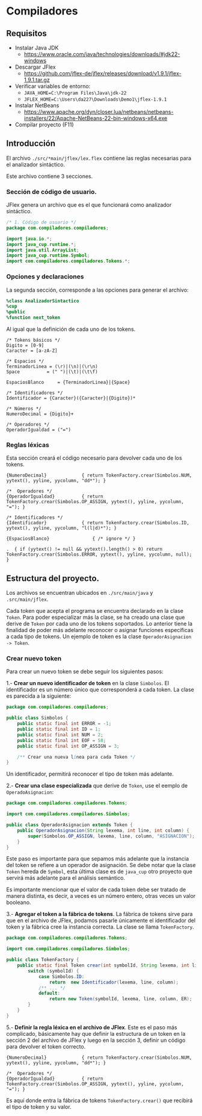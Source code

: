 # Compiladores

## Requisitos

- Instalar Java JDK
  - https://www.oracle.com/java/technologies/downloads/#jdk22-windows
- Descargar JFlex
  - https://github.com/jflex-de/jflex/releases/download/v1.9.1/jflex-1.9.1.tar.gz
- Verificar variables de entorno:
  - `JAVA_HOME=C:\Program Files\Java\jdk-22`
  - `JFLEX_HOME=C:\Users\da227\Downloads\Demo1\jflex-1.9.1`
- Instalar NetBeans
  - https://www.apache.org/dyn/closer.lua/netbeans/netbeans-installers/22/Apache-NetBeans-22-bin-windows-x64.exe
- Compilar proyecto (F11)

## Introducción

El archivo `./src/*main/jflex/lex.flex` contiene las reglas necesarias para el analizador sintáctico.

Este archivo contiene 3 secciones.

### Sección de código de usuario.

JFlex genera un archivo que es el que funcionará como analizador sintáctico.

```java
/* 1. Código de usuario */
package com.compiladores.compiladores;

import java.io.*;
import java_cup.runtime.*;
import java.util.ArrayList;
import java_cup.runtime.Symbol;
import com.compiladores.compiladores.Tokens.*;
```

### Opciones y declaraciones

La segunda sección, corresponde a las opciones para generar el archivo:

```lex
%class AnalizadorSintactico
%cup
%public
%function next_token
```

Al igual que la definición de cada uno de los tokens.

```jflex
/* Tokens básicos */
Digito = [0-9]
Caracter = [a-zA-Z]

/* Espacios */
TerminadorLinea = (\r)|(\n)|(\r\n)
Space          = (" ")|(\t)|(\t\f)

EspaciosBlanco     = {TerminadorLinea}|{Space}

/* Identificadores */
Identificador = {Caracter}({Caracter}|{Digito})*

/* Números */
NumeroDecimal = {Digito}+

/* Operadores */
OperadorIgualdad = ("=")
```

### Reglas léxicas

Esta sección creará el código necesario para devolver cada uno de los tokens.

```jflex
{NumeroDecimal}             { return TokenFactory.crear(Simbolos.NUM, yytext(), yyline, yycolumn, "dd*"); }

/*  Operadores */
{OperadorIgualdad}          { return TokenFactory.crear(Simbolos.OP_ASSIGN, yytext(), yyline, yycolumn, "="); }

/* Identificadores */
{Identificador}             { return TokenFactory.crear(Simbolos.ID, yytext(), yyline, yycolumn, "l(l|d)*"); }

{EspaciosBlanco}                { /* ignore */ }

.  { if (yytext() != null && yytext().length() > 0) return TokenFactory.crear(Simbolos.ERROR, yytext(), yyline, yycolumn, null); } 
```

## Estructura del proyecto.

Los archivos se encuentran ubicados en `./src/main/java` y `.src/main/jflex`.

Cada token que acepta el programa se encuentra declarado en la clase `Token`. Para poder especializar más la clase, se ha creado una clase que derive de `Token` por cada uno de los tokens soportados. Lo anterior tiene la finalidad de poder más adelante reconocer o asignar funciones específicas a cada tipo de tokens. Un ejemplo de token es la clase `OperadorAsignacion -> Token`.

### Crear nuevo token

Para crear un nuevo token se debe seguir los siguientes pasos:

1.- **Crear un nuevo identificador de token** en la clase `Simbolos`. El identificador es un número único que corresponderá a cada token. La clase es parecida a la siguiente:

```java
package com.compiladores.compiladores;

public class Simbolos {
    public static final int ERROR = -1;
    public static final int ID = 1;
    public static final int NUM = 2;
    public static final int EOF = 58;
    public static final int OP_ASSIGN = 3;

    /** Crear una nueva línea para cada Token */
}
```

Un identificador, permitirá reconocer el tipo de token más adelante.

2.- **Crear una clase especializada** que derive de `Token`, use el eemplo de `OperadoAsignacion`:

```java
package com.compiladores.compiladores.Tokens;

import com.compiladores.compiladores.Simbolos;

public class OperadorAsignacion extends Token {
    public OperadorAsignacion(String lexema, int line, int column) {
        super(Simbolos.OP_ASSIGN, lexema, line, column, "ASIGNACION");
    }
}
```

Este paso es importante para que sepamos más adelante que la instancia del token se refiere a un operador de asignación. Se debe notar que la clase `Token` hereda de `Symbol`, esta última clase es de `java_cup` otro proyecto que servirá más adelante para el análisis semántico.

Es importante mencionar que el valor de cada token debe ser tratado de manera distinta, es decir, a veces es un número entero, otras veces un valor booleano.

3.- **Agregar el token a la fábrica de tokens**. La fábrica de tokens sirve para que en el archivo de JFlex, podamos pasarle únicamente el identificador del token y la fábrica cree la instancia correcta. La clase se llama `TokenFactory`.

```java
package com.compiladores.compiladores.Tokens;

import com.compiladores.compiladores.Simbolos;

public class TokenFactory {    
    public static final Token crear(int symbolId, String lexema, int line, int column, String ER) {
        switch (symbolId) {
            case Simbolos.ID:
                return  new Identificador(lexema, line, column);
            /** ... */
            default:
                return new Token(symbolId, lexema, line, column, ER);
        }
    }
}
```

5.- **Definir la regla léxica en el archivo de JFlex**. Este es el paso más complicado, básicamente hay que definir la estructura de un token en la sección 2 del archivo de JFlex y luego en la sección 3, definir un código para devolver el token correcto.

```jflex
{NumeroDecimal}             { return TokenFactory.crear(Simbolos.NUM, yytext(), yyline, yycolumn, "dd*"); }

/*  Operadores */
{OperadorIgualdad}          { return TokenFactory.crear(Simbolos.OP_ASSIGN, yytext(), yyline, yycolumn, "="); }
```

Es aquí donde entra la fábrica de tokens `TokenFactory.crear()` que recibirá el tipo de token y su valor.